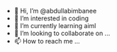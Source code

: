 - 👋 Hi, I’m @abdullabimbanee
- 👀 I’m interested in coding
- 🌱 I’m currently learning aiml
- 💞️ I’m looking to collaborate on ...
- 📫 How to reach me ...

<!---
abdullabimbanee/abdullabimbanee is a ✨ special ✨ repository because its `README.md` (this file) appears on your GitHub profile.
You can click the Preview link to take a look at your changes.
--->
